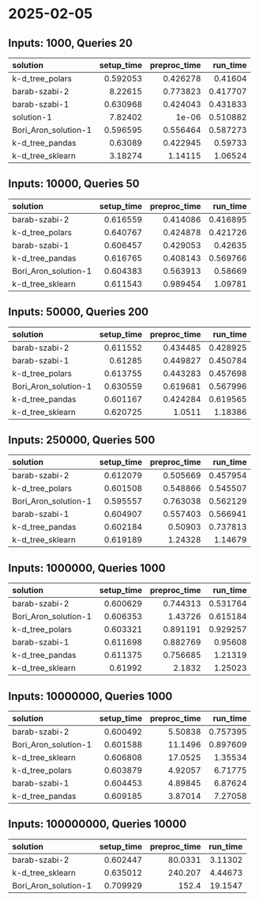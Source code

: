 # 2025-02-05

## Inputs: 1000, Queries 20

| solution             |   setup_time |   preproc_time |   run_time |
|:---------------------|-------------:|---------------:|-----------:|
| k-d_tree_polars      |     0.592053 |       0.426278 |   0.41604  |
| barab-szabi-2        |     8.22615  |       0.773823 |   0.417707 |
| barab-szabi-1        |     0.630968 |       0.424043 |   0.431833 |
| solution-1           |     7.82402  |       1e-06    |   0.510882 |
| Bori_Aron_solution-1 |     0.596595 |       0.556464 |   0.587273 |
| k-d_tree_pandas      |     0.63089  |       0.422945 |   0.59733  |
| k-d_tree_sklearn     |     3.18274  |       1.14115  |   1.06524  |

## Inputs: 10000, Queries 50

| solution             |   setup_time |   preproc_time |   run_time |
|:---------------------|-------------:|---------------:|-----------:|
| barab-szabi-2        |     0.616559 |       0.414086 |   0.416895 |
| k-d_tree_polars      |     0.640767 |       0.424878 |   0.421726 |
| barab-szabi-1        |     0.606457 |       0.429053 |   0.42635  |
| k-d_tree_pandas      |     0.616765 |       0.408143 |   0.569766 |
| Bori_Aron_solution-1 |     0.604383 |       0.563913 |   0.58669  |
| k-d_tree_sklearn     |     0.611543 |       0.989454 |   1.09781  |

## Inputs: 50000, Queries 200

| solution             |   setup_time |   preproc_time |   run_time |
|:---------------------|-------------:|---------------:|-----------:|
| barab-szabi-2        |     0.611552 |       0.434485 |   0.428925 |
| barab-szabi-1        |     0.61285  |       0.449827 |   0.450784 |
| k-d_tree_polars      |     0.613755 |       0.443283 |   0.457698 |
| Bori_Aron_solution-1 |     0.630559 |       0.619681 |   0.567996 |
| k-d_tree_pandas      |     0.601167 |       0.424284 |   0.619565 |
| k-d_tree_sklearn     |     0.620725 |       1.0511   |   1.18386  |

## Inputs: 250000, Queries 500

| solution             |   setup_time |   preproc_time |   run_time |
|:---------------------|-------------:|---------------:|-----------:|
| barab-szabi-2        |     0.612079 |       0.505669 |   0.457954 |
| k-d_tree_polars      |     0.601508 |       0.548866 |   0.545507 |
| Bori_Aron_solution-1 |     0.595557 |       0.763038 |   0.562129 |
| barab-szabi-1        |     0.604907 |       0.557403 |   0.566941 |
| k-d_tree_pandas      |     0.602184 |       0.50903  |   0.737813 |
| k-d_tree_sklearn     |     0.619189 |       1.24328  |   1.14679  |

## Inputs: 1000000, Queries 1000

| solution             |   setup_time |   preproc_time |   run_time |
|:---------------------|-------------:|---------------:|-----------:|
| barab-szabi-2        |     0.600629 |       0.744313 |   0.531764 |
| Bori_Aron_solution-1 |     0.606353 |       1.43726  |   0.615184 |
| k-d_tree_polars      |     0.603321 |       0.891191 |   0.929257 |
| barab-szabi-1        |     0.611698 |       0.882769 |   0.95608  |
| k-d_tree_pandas      |     0.611375 |       0.756685 |   1.21319  |
| k-d_tree_sklearn     |     0.61992  |       2.1832   |   1.25023  |

## Inputs: 10000000, Queries 1000

| solution             |   setup_time |   preproc_time |   run_time |
|:---------------------|-------------:|---------------:|-----------:|
| barab-szabi-2        |     0.600492 |        5.50838 |   0.757395 |
| Bori_Aron_solution-1 |     0.601588 |       11.1496  |   0.897609 |
| k-d_tree_sklearn     |     0.606808 |       17.0525  |   1.35534  |
| k-d_tree_polars      |     0.603879 |        4.92057 |   6.71775  |
| barab-szabi-1        |     0.604453 |        4.89845 |   6.87624  |
| k-d_tree_pandas      |     0.609185 |        3.87014 |   7.27058  |

## Inputs: 100000000, Queries 10000

| solution             |   setup_time |   preproc_time |   run_time |
|:---------------------|-------------:|---------------:|-----------:|
| barab-szabi-2        |     0.602447 |        80.0331 |    3.11302 |
| k-d_tree_sklearn     |     0.635012 |       240.207  |    4.44673 |
| Bori_Aron_solution-1 |     0.709929 |       152.4    |   19.1547  |